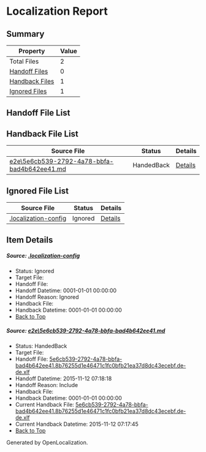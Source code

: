 # <a name='report-top'></a> Localization Report

## Summary
 Property | Value 
 -------- | ----- 
 Total Files | 2
[ Handoff Files ](#handoff-list)| 0
[ Handback Files ](#handback-list)| 1
[ Ignored Files ](#ignored-list)| 1

## <a name='handoff-list'></a> Handoff File List

## <a name='handback-list'></a> Handback File List
 Source File | Status | Details 
 ----------- | ------ | ------- 
 [e2e\5e6cb539-2792-4a78-bbfa-bad4b642ee41.md](https://github.com/OpenLocalizationTest/oltest/blob/f90ae8835651d3ee441327f67b8c72ae044e54e7/e2e/5e6cb539-2792-4a78-bbfa-bad4b642ee41.md) | HandedBack | [Details](#de84be8baff51cd4e7a75352d61e59939e5201cc1)

## <a name='ignored-list'></a> Ignored File List
 Source File | Status | Details 
 ----------- | ------ | ------- 
 [.localization-config](https://github.com/OpenLocalizationTest/oltest/blob/2af0959cd3d05d90bc7058d0772fc20becc65945/.localization-config) | Ignored | [Details](#048a0e657b81f2e30d1cbef1ba533f0de3ca11c40)

## Item Details
##### <a name='048a0e657b81f2e30d1cbef1ba533f0de3ca11c40'></a> Source: [.localization-config](https://github.com/OpenLocalizationTest/oltest/blob/2af0959cd3d05d90bc7058d0772fc20becc65945/.localization-config)
* Status: Ignored
* Target File: 
* Handoff File: 
* Handoff Datetime: 0001-01-01 00:00:00
* Handoff Reason: Ignored
* Handback File: 
* Handback Datetime: 0001-01-01 00:00:00
* [Back to Top](#report-top)

##### <a name='de84be8baff51cd4e7a75352d61e59939e5201cc1'></a> Source: [e2e\5e6cb539-2792-4a78-bbfa-bad4b642ee41.md](https://github.com/OpenLocalizationTest/oltest/blob/f90ae8835651d3ee441327f67b8c72ae044e54e7/e2e/5e6cb539-2792-4a78-bbfa-bad4b642ee41.md)
* Status: HandedBack
* Target File: 
* Handoff File: [5e6cb539-2792-4a78-bbfa-bad4b642ee41.8b76255d1e46471c1fc0bfb21ea37d8dc43ecebf.de-de.xlf](https://github.com/OpenLocalizationTestOrg/olhandoff/blob/638ec7f747c7f142f7985188be27e18f183ddb6e/ol-handoff/OpenLocalizationTestOrg/oltest.de-de/yanz/5e6cb539-2792-4a78-bbfa-bad4b642ee41.8b76255d1e46471c1fc0bfb21ea37d8dc43ecebf.de-de.xlf)
* Handoff Datetime: 2015-11-12 07:18:18
* Handoff Reason: Include
* Handback File: 
* Handback Datetime: 0001-01-01 00:00:00
* Current Handback File: [5e6cb539-2792-4a78-bbfa-bad4b642ee41.8b76255d1e46471c1fc0bfb21ea37d8dc43ecebf.de-de.xlf](https://github.com/OpenLocalizationTestOrg/olhandback/blob/85c034c0f3100936f7514fb2c6a92d5ea8160cea/ol-handback/OpenLocalizationTestOrg/oltest.de-de/yanz/5e6cb539-2792-4a78-bbfa-bad4b642ee41.8b76255d1e46471c1fc0bfb21ea37d8dc43ecebf.de-de.xlf)
* Current Handback Datetime: 2015-11-12 07:17:45
* [Back to Top](#report-top)


Generated by OpenLocalization.
